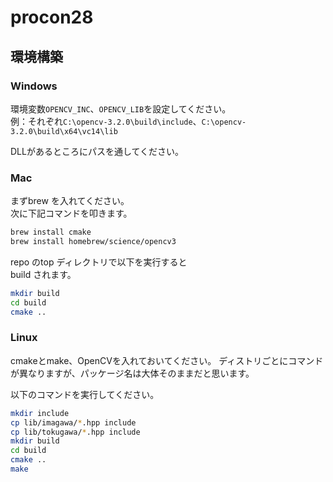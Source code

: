 # procon28

## 環境構築

### Windows

環境変数`OPENCV_INC`、`OPENCV_LIB`を設定してください。  
例：それぞれ`C:\opencv-3.2.0\build\include`、`C:\opencv-3.2.0\build\x64\vc14\lib`

DLLがあるところにパスを通してください。

### Mac

まずbrew を入れてください。  
次に下記コマンドを叩きます。

```sh
brew install cmake
brew install homebrew/science/opencv3
```

repo のtop ディレクトリで以下を実行すると  
build されます。

```sh
mkdir build
cd build
cmake ..
```

### Linux
cmakeとmake、OpenCVを入れておいてください。
ディストリごとにコマンドが異なりますが、パッケージ名は大体そのままだと思います。

以下のコマンドを実行してください。
```sh
mkdir include
cp lib/imagawa/*.hpp include
cp lib/tokugawa/*.hpp include
mkdir build
cd build
cmake ..
make
```
